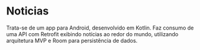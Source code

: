 # Noticias
Trata-se de um app para Android, desenvolvido em Kotlin. Faz consumo de uma API com Retrofit exibindo notícias ao redor do mundo, utilizando arquitetura MVP e Room para persistência de dados.
